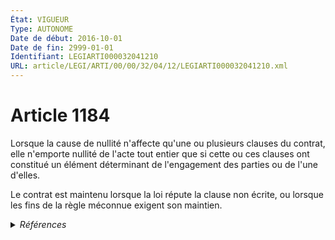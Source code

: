 ```yaml
---
État: VIGUEUR
Type: AUTONOME
Date de début: 2016-10-01
Date de fin: 2999-01-01
Identifiant: LEGIARTI000032041210
URL: article/LEGI/ARTI/00/00/32/04/12/LEGIARTI000032041210.xml
---
```


<h1>Article 1184</h1>

Lorsque la cause de nullité n'affecte qu'une ou plusieurs clauses du contrat,
elle n'emporte nullité de l'acte tout entier que si cette ou ces clauses ont
constitué un élément déterminant de l'engagement des parties ou de l'une
d'elles.<br />

Le contrat est maintenu lorsque la loi répute la clause non écrite, ou lorsque
les fins de la règle méconnue exigent son maintien.


<details>
  <summary><em>Références</em></summary>

  <h2>Articles faisant référence à l'article</h2>
  
  <ul>
    <li>
      <a href="https://legal.tricoteuses.fr//redirection/LEGIARTI000032006591?vers=git&vers=legifrance">Ordonnance n° 2016-131 du 10 février 2016 portant réforme du droit des contrats, du régime général et de la preuve des obligations - article 2 ENTIEREMENT_MODIF</a> MODIFIE source
    </li>
  </ul>
  
  <h2>Références faites par l'article</h2>
  
  <ul>
    <li>
      CODIFICATION source Loi 1804-02-07
    </li>
    <li>
      1967-12-30 CITATION cible <a href="https://legal.tricoteuses.fr//redirection/LEGIARTI000006465270?vers=git&vers=legifrance">Loi n° 67-1253 du 30 décembre 1967 d'orientation foncière - article 53 AUTONOME MODIFIE, en vigueur du 1968-01-03 au 2016-10-01</a>
    </li>
    <li>
      2016-02-10 MODIFIE cible <a href="https://legal.tricoteuses.fr//redirection/LEGIARTI000032006591?vers=git&vers=legifrance">Ordonnance n° 2016-131 du 10 février 2016 portant réforme du droit des contrats, du régime général et de la preuve des obligations - article 2 ENTIEREMENT_MODIF</a>
    </li>
    <li>
      2999-01-01 CITATION cible <a href="https://legal.tricoteuses.fr//redirection/LEGIARTI000006314073?vers=git&vers=legifrance">Code général des impôts - article 1961 AUTONOME MODIFIE, en vigueur du 1979-07-01 au 2013-01-01</a>
    </li>
    <li>
      2999-01-01 CITATION cible <a href="https://legal.tricoteuses.fr//redirection/LEGIARTI000006652544?vers=git&vers=legifrance">Code du travail maritime - article 93 AUTONOME ABROGE, en vigueur du 1997-11-19 au 2009-06-20</a>
    </li>
  </ul>
</details>
